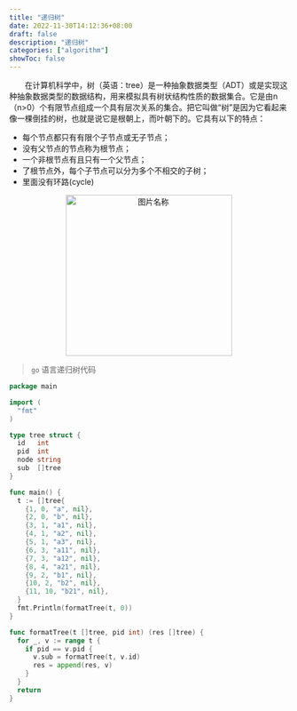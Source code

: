 ```yaml
---
title: "递归树"
date: 2022-11-30T14:12:36+08:00
draft: false
description: "递归树"
categories: ["algorithm"]
showToc: false
---
```


&emsp;&emsp;在计算机科学中，树（英语：tree）是一种抽象数据类型（ADT）或是实现这种抽象数据类型的数据结构，用来模拟具有树状结构性质的数据集合。它是由n（n>0）个有限节点组成一个具有层次关系的集合。把它叫做“树”是因为它看起来像一棵倒挂的树，也就是说它是根朝上，而叶朝下的。它具有以下的特点：

- 每个节点都只有有限个子节点或无子节点；
- 没有父节点的节点称为根节点；
- 一个非根节点有且只有一个父节点；
- 了根节点外，每个子节点可以分为多个不相交的子树；
- 里面没有环路(cycle)

<div align="center">
 <img src="/images/algorithm-tree.png" width="300" height="290" alt="图片名称"/>
</div>

> `go` 语言递归树代码
```go
package main

import (
  "fmt"
)

type tree struct {
  id   int
  pid  int
  node string
  sub  []tree
}

func main() {
  t := []tree{
    {1, 0, "a", nil},
    {2, 0, "b", nil},
    {3, 1, "a1", nil},
    {4, 1, "a2", nil},
    {5, 1, "a3", nil},
    {6, 3, "a11", nil},
    {7, 3, "a12", nil},
    {8, 4, "a21", nil},
    {9, 2, "b1", nil},
    {10, 2, "b2", nil},
    {11, 10, "b21", nil},
  }
  fmt.Println(formatTree(t, 0))
}

func formatTree(t []tree, pid int) (res []tree) {
  for _, v := range t {
    if pid == v.pid {
      v.sub = formatTree(t, v.id)
      res = append(res, v)
    }
  }
  return
}
```